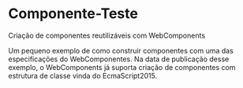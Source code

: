 # Componente-Teste
Criação de componentes reutilizáveis com WebComponents

Um pequeno exemplo de como construir componentes com uma das especificações do WebComponentes.
Na data de publicação desse exemplo, o WebComponents já suporta criação de componentes com estrutura de classe vinda do EcmaScript2015.
